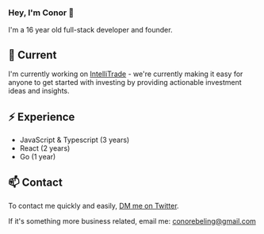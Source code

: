 ### Hey, I'm Conor 👋

I'm a 16 year old full-stack developer and founder.

## 🔭 Current

I'm currently working on [IntelliTrade](https://intellitrade.app) - we're currently making it easy for anyone to get started with investing by providing actionable investment ideas and insights.

## ⚡️ Experience

* JavaScript & Typescript (3 years)
* React (2 years)
* Go (1 year)

## 📫 Contact

To contact me quickly and easily, [DM me on Twitter](https://twitter.com/ConorCooks).

If it's something more business related, email me: conorebeling@gmail.com
